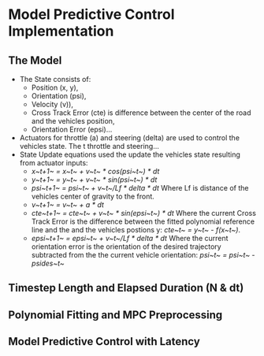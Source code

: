 # Model Predictive Control Implementation


## The Model
- The State consists of:
    - Position (x, y), 
    - Orientation (psi), 
    - Velocity (v)), 
    - Cross Track Error (cte) is difference between the center of the road and the vehicles position,
    - Orientation Error (epsi)...
- Actuators for throttle (a) and steering (delta) are used to control the vehicles state. The t throttle and steering...
- State Update equations used the update the vehicles state resulting from actuator inputs:
    - *x~t+1~ = x~t~ + v~t~ * cos(psi~t~) * dt*
    - *y~t+1~ = y~t~ + v~t~ * sin(psi~t~) * dt*
    - *psi~t+1~ = psi~t~ + v~t~/Lf * delta * dt* Where Lf is distance of the vehicles center of gravity to the front.
    - *v~t+1~ = v~t~ + a * dt*
    - *cte~t+1~ = cte~t~ + v~t~ * sin(epsi~t~) * dt* Where the current Cross Track Error is the difference between the fitted polynomial reference line and the and the vehicles postions y: *cte~t~ = y~t~ - f(x~t~)*.
    - *epsi~t+1~ = epsi~t~ + v~t~/Lf * delta * dt* Where the current orientation error is the orientation of the desired trajectory subtracted from the the current vehicle orientation: *psi~t~ = psi~t~ - psides~t~*

## Timestep Length and Elapsed Duration (N & dt)


## Polynomial Fitting and MPC Preprocessing


## Model Predictive Control with Latency
